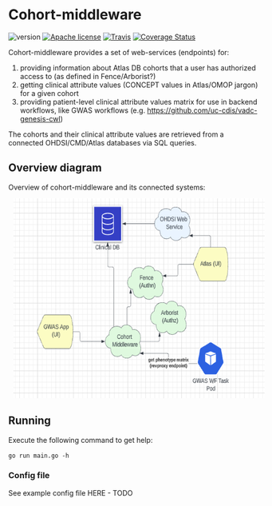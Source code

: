 # Cohort-middleware

![version](https://img.shields.io/github/release/uc-cdis/cohort-middleware.svg) [![Apache license](http://img.shields.io/badge/license-Apache-blue.svg?style=flat)](LICENSE) [![Travis](https://travis-ci.org/uc-cdis/cohort-middleware.svg?branch=master)](https://travis-ci.org/uc-cdis/cohort-middleware) [![Coverage Status](https://coveralls.io/repos/github/uc-cdis/cohort-middleware/badge.svg?branch=master)](https://coveralls.io/github/uc-cdis/cohort-middleware?branch=master)

Cohort-middleware provides a set of web-services (endpoints) for:

1. providing information about Atlas DB cohorts that a user has authorized access to (as defined in Fence/Arborist?)
2. getting clinical attribute values (CONCEPT values in Atlas/OMOP jargon) for a given cohort
3. providing patient-level clinical attribute values matrix for use in backend workflows, like GWAS workflows (e.g. https://github.com/uc-cdis/vadc-genesis-cwl)

The cohorts and their clinical attribute values are retrieved from a
connected OHDSI/CMD/Atlas databases via SQL queries.

## Overview diagram

Overview of cohort-middleware and its connected systems:

<div align="center">
<img src="./docs/cohort-middleware-overview.png" alt="Cohort-middleware and connected systems overview" height="400" hspace="10"/>
</div>


## Running

Execute the following command to get help:

```
go run main.go -h
```

### Config file

See example config file HERE - TODO
